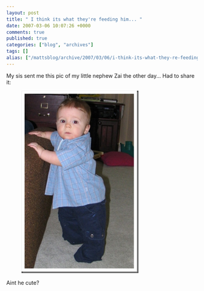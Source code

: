 ```yaml
---
layout: post
title: " I think its what they're feeding him... "
date: 2007-03-06 10:07:26 +0000
comments: true
published: true
categories: ["blog", "archives"]
tags: []
alias: ["/mattsblog/archive/2007/03/06/i-think-its-what-they-re-feeding-him.aspx"]
---
```

<!-- more -->

<p>My sis sent me this pic of my little nephew Zai the other day... Had to share it:</p>
<figure><a href="/images/Ithinkitswhattheyrefeedinghim_1452A/Zai%20-%20Dec%202006%5B10%5D.jpg" atomicselection="true"><img height="480" src="/images/Ithinkitswhattheyrefeedinghim_1452A/Zai%20-%20Dec%202006_thumb%5B8%5D.jpg" width="308" border="0"></a>
</figure>
<p>Aint he cute?</p>
